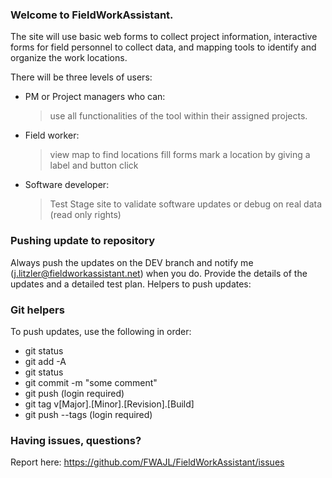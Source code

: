 ### Welcome to FieldWorkAssistant.
The site will use basic web forms to collect project information, interactive forms for field personnel to collect data, and mapping tools to identify and organize the work locations.

There will be three levels of users:
- PM or Project managers who can:
    > use all functionalities of the tool within their assigned projects.
- Field worker:
    > view map to find locations
    > fill forms
    > mark a location by giving a label and button click
- Software developer:
    > Test Stage site to validate software updates or debug on real data (read only rights)


### Pushing update to repository
Always push the updates on the DEV branch and notify me (j.litzler@fieldworkassistant.net) when you do.
Provide the details of the updates and a detailed test plan.
Helpers to push updates:

### Git helpers

To push updates, use the following in order:

- git status
- git add -A 
- git status 
- git commit -m "some comment" 
- git push (login required) 
- git tag v[Major].[Minor].[Revision].[Build] 
- git push --tags (login required)

### Having issues, questions?
Report here: https://github.com/FWAJL/FieldWorkAssistant/issues
